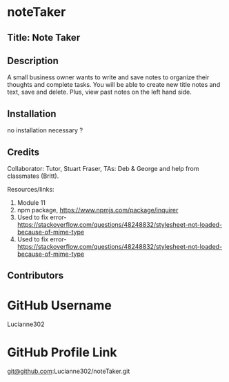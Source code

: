 # noteTaker
## Title: Note Taker

## Description
A small business owner wants to write and save notes to organize their thoughts and complete tasks.  You will be able to create new title notes and text, save and delete.  Plus, view past notes on the left hand side.  

## Installation
no installation necessary ? 

## Credits
Collaborator: Tutor, Stuart Fraser, TAs: Deb & George and help from classmates (Britt).

Resources/links: 
1. Module 11 
2. npm package, https://www.npmjs.com/package/inquirer 
3. Used to fix error-  https://stackoverflow.com/questions/48248832/stylesheet-not-loaded-because-of-mime-type 
4. Used to fix error- https://stackoverflow.com/questions/48248832/stylesheet-not-loaded-because-of-mime-type 

## Contributors



# GitHub Username 
Lucianne302 

# GitHub Profile Link
git@github.com:Lucianne302/noteTaker.git


